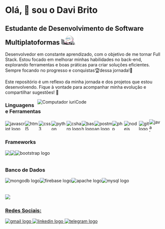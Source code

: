 Olá, 👋 sou o Davi Brito
===========================
Estudante de Desenvolvimento de Software Multiplatoformas <img src="assets/hacker-hackerman.gif" width="50" height="40"> 
-----------------------------------------


Desenvolvedor em constante aprendizado, com o objetivo de me tornar Full Stack. Estou focado em melhorar minhas habilidades no back-end, explorando ferramentas e boas práticas para criar soluções eficientes. Sempre focando no progresso e conquistas🏆dessa jornada!💪

Este repositório é um reflexo da minha jornada e dos projetos que estou desenvolvendo. Fique à vontade para acompanhar minha evolução e compartilhar sugestões! 🚀

  <img src="https://raw.githubusercontent.com/MicaelliMedeiros/micaellimedeiros/master/image/computer-illustration.png" min-width="400px" max-width="400px" width="400px" align="right" alt="Computador iuriCode">

### Linguagens e Ferramentas
<div style="display: flex; align-items: center; justify-content: flex-start;">
  <img src="https://cdn.jsdelivr.net/gh/devicons/devicon/icons/javascript/javascript-original.svg" height="30" alt="javascript logo" />
  <img src="https://cdn.simpleicons.org/html5/E34F26" height="30" alt="html5 logo" />
  <img src="https://cdn.simpleicons.org/css3/1572B6" height="30" alt="css3 logo" />
  <img src="https://cdn.jsdelivr.net/gh/devicons/devicon/icons/python/python-original.svg" height="30" alt="python logo" />
  <img src="https://cdn.jsdelivr.net/gh/devicons/devicon/icons/csharp/csharp-original.svg" height="30" alt="csharp logo" />
  <img src="https://cdn.simpleicons.org/gnubash/4EAA25" height="30" alt="bash logo" />
  <img src="https://cdn.simpleicons.org/postman/FF6C37" height="30" alt="postman logo" />
  <img src="https://cdn.simpleicons.org/php/777BB4" height="30" alt="php logo" />
  <img src="https://cdn.simpleicons.org/nodedotjs/339933" height="30" alt="nodejs logo" />
  <img src="https://cdn.simpleicons.org/git/F05032" height="30" alt="git logo" />
  <img src="https://cdn.jsdelivr.net/gh/devicons/devicon/icons/java/java-original.svg" height="40" alt="java logo" />
</div>


<h3>Frameworks</h3>
<div style="display: flex; align-items: center; justify-content: flex-start;">
  <img height="30" src="https://cdn.simpleicons.org/springboot?viewbox=auto" />
  <img height="30" src="https://cdn.simpleicons.org/CodeIgniter?viewbox=auto" />
  <img src="https://cdn.jsdelivr.net/gh/devicons/devicon/icons/bootstrap/bootstrap-original.svg" height="30" alt="bootstrap logo" />
</div>

<h3>Banco de Dados</h3>
<div style="display: flex; align-items: center; justify-content: flex-start;">
  <img src="https://cdn.simpleicons.org/mongodb/47A248" height="30" alt="mongodb logo" />
  <img src="https://cdn.jsdelivr.net/gh/devicons/devicon/icons/firebase/firebase-plain.svg" height="30" alt="firebase logo" />
  <img src="https://cdn.jsdelivr.net/gh/devicons/devicon/icons/apache/apache-original.svg" height="30" alt="apache logo" />
  <img src="https://cdn.simpleicons.org/mysql/4479A1" height="30" alt="mysql logo" />
</div>

###

<div align="left">
  <a href="https://github.com/DaveBrito">
  <img align="" height="180em" src="https://github-readme-stats.vercel.app/api?username=DaveBrito&show_icons=true&theme=dracula&include_all_commits=true&count_private=true"/>
</div>


###  Redes Sociais:
<div align="left">
<a href="mailto:davibritojunior1@gmail.com">
  <img src="https://img.shields.io/static/v1?message=Gmail&logo=gmail&label=&color=D14836&logoColor=white&labelColor=&style=for-the-badge" height="35" alt="gmail logo"  />
</a>
  <a href="https://www.linkedin.com/in/davi-brito-jr/">
  <img src="https://img.shields.io/static/v1?message=LinkedIn&logo=linkedin&label=&color=0077B5&logoColor=white&labelColor=&style=for-the-badge" height="35" alt="linkedin logo"  />
  </a>
  <a href="https://t.me/DaviBritoJr">
  <img src="https://img.shields.io/static/v1?message=Telegram&logo=telegram&label=&color=2CA5E0&logoColor=white&labelColor=&style=for-the-badge" height="35" alt="telegram logo"  />
  </a>  
</div>
 











